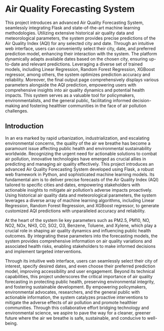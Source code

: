 # Air Quality Forecasting System


This project introduces an advanced Air Quality Forecasting System, seamlessly integrating Flask and state-of-the-art machine learning methodologies. Utilizing extensive historical air quality data and meteorological parameters, the system provides precise predictions of the Air Quality Index (AQI) for any selected city and date. Through an intuitive web interface, users can conveniently select their city, date, and preferred prediction model, enhancing their interaction with the system. The platform dynamically adapts available dates based on the chosen city, ensuring up-to-date and relevant predictions. Leveraging a diverse set of trained models, including Linear Regression, Random Forest Regression, XGBoost regressor, among others, the system optimizes prediction accuracy and reliability. Moreover, the final output page comprehensively displays various parameters alongside the AQI prediction, empowering users with comprehensive insights into air quality dynamics and potential health impacts. This system serves as a valuable tool for policymakers, environmentalists, and the general public, facilitating informed decision-making and fostering healthier communities in the face of air pollution challenges.

## Introduction

In an era marked by rapid urbanization, industrialization, and escalating environmental concerns, the quality of the air we breathe has become a paramount issue affecting public health and environmental sustainability worldwide. Recognizing the urgent need for actionable solutions to combat air pollution, innovative technologies have emerged as crucial allies in predicting and managing air quality effectively. This project introduces an advanced Air Quality Forecasting System developed using Flask, a robust web framework in Python, and sophisticated machine learning models. Its fundamental aim is to deliver precise forecasts of the Air Quality Index (AQI) tailored to specific cities and dates, empowering stakeholders with actionable insights to mitigate air pollution’s adverse impacts proactively. Using historical air quality data and meteorological parameters, the system leverages a diverse array of machine learning algorithms, including Linear Regression, Random Forest Regression, and XGBoost regressor, to generate customized AQI predictions with unparalleled accuracy and reliability.

At the heart of the system lie key parameters such as PM2.5, PM10, NO, NO2, NOx, NH3, CO, SO2, O3, Benzene, Toluene, and Xylene, which play a crucial role in shaping air quality dynamics and influencing public health outcomes. By integrating these parameters into the forecasting models, the system provides comprehensive information on air quality variations and associated health risks, enabling stakeholders to make informed decisions and implement targeted interventions.

Through its intuitive web interface, users can seamlessly select their city of interest, specify desired dates, and even choose their preferred prediction model, improving accessibility and user engagement. Beyond its technical capabilities, this project underscores the critical importance of air quality forecasting in protecting public health, preserving environmental integrity, and fostering sustainable development. By empowering policymakers, environmental advocates, researchers, and the general public with actionable information, the system catalyzes proactive interventions to mitigate the adverse effects of air pollution and promote healthier communities. Through this collaborative effort bridging technology and environmental science, we aspire to pave the way for a cleaner, greener future where the air we breathe is safe, sustainable, and conducive to well-being.

